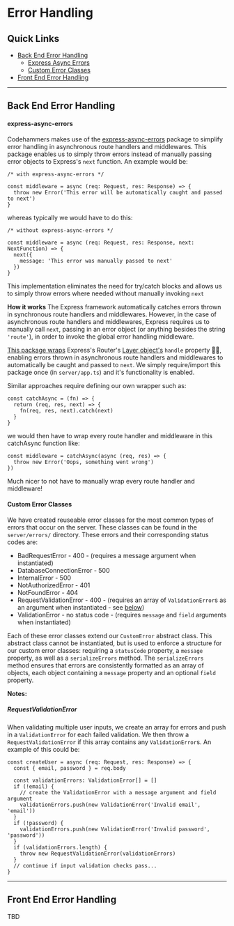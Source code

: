 # Error Handling

## Quick Links

- [Back End Error Handling](#backend)
  - [Express Async Errors](#async-errors)
  - [Custom Error Classes](#custom-errors)
- [Front End Error Handling](#frontend)

<hr>

<a id="backend"></a>

## Back End Error Handling

<a id="async-errors"></a>

#### express-async-errors

Codehammers makes use of the [express-async-errors](https://www.npmjs.com/package/express-async-errors) package to simplify error handling in asynchronous route handlers and middlewares. This package enables us to simply throw errors instead of manually passing error objects to Express's `next` function. An example would be:

```
/* with express-async-errors */

const middleware = async (req: Request, res: Response) => {
  throw new Error('This error will be automatically caught and passed to next')
}
```

whereas typically we would have to do this:

```
/* without express-async-errors */

const middleware = async (req: Request, res: Response, next: NextFunction) => {
  next({
    message: 'This error was manually passed to next'
  })
}
```

This implementation eliminates the need for try/catch blocks and allows us to simply throw errors where needed without manually invoking `next`

**How it works**
The Express framework automatically catches errors thrown in synchronous route handlers and middlewares. However, in the case of asynchronous route handlers and middlewares, Express requires us to manually call `next`, passing in an error object (or anything besides the string `'route'`), in order to invoke the global error handling middleware.

[This package wraps](https://github.com/davidbanham/express-async-errors/blob/master/index.js) Express's Router's [Layer object's](https://github.com/expressjs/express/blob/master/lib/router/layer.js) `handle` property 😵‍💫, enabling errors thrown in asynchronous route handlers and middlewares to automatically be caught and passed to `next`. We simply require/import this package once (in `server/app.ts`) and it's functionality is enabled.

Similar approaches require defining our own wrapper such as:

```
const catchAsync = (fn) => {
  return (req, res, next) => {
    fn(req, res, next).catch(next)
  }
}
```

we would then have to wrap every route handler and middleware in this catchAsync function like:

```
const middleware = catchAsync(async (req, res) => {
  throw new Error('Oops, something went wrong')
})
```

Much nicer to not have to manually wrap every route handler and middleware!

<a id="custom-errors"></a>

#### Custom Error Classes

We have created reuseable error classes for the most common types of errors that occur on the server. These classes can be found in the `server/errors/` directory. These errors and their corresponding status codes are:

- BadRequestError - 400 - (requires a message argument when instantiated)
- DatabaseConnectionError - 500
- InternalError - 500
- NotAuthorizedError - 401
- NotFoundError - 404
- RequestValidationError - 400 - (requires an array of `ValidationError`s as an argument when instantiated - see [below](#request-validation-error))
- ValidationError - no status code - (requires `message` and `field` arguments when instantiated)

Each of these error classes extend our `CustomError` abstract class. This abstract class cannot be instantiated, but is used to enforce a structure for our custom error classes: requiring a `statusCode` property, a `message` property, as well as a `serializeErrors` method. The `serializeErrors` method ensures that errors are consistently formatted as an array of objects, each object containing a `message` property and an optional `field` property.

**Notes:**
<a href="request-validation-error"></a>

##### RequestValidationError

When validating multiple user inputs, we create an array for errors and push in a `ValidationError` for each failed validation. We then throw a `RequestValidationError` if this array contains any `ValidationError`s. An example of this could be:

```
const createUser = async (req: Request, res: Response) => {
  const { email, password } = req.body

  const validationErrors: ValidationError[] = []
  if (!email) {
    // create the ValidationError with a message argument and field argument
    validationErrors.push(new ValidationError('Invalid email', 'email'))
  }
  if (!password) {
    validationErrors.push(new ValidationError('Invalid password', 'password'))
  }
  if (validationErrors.length) {
    throw new RequestValidationError(validationErrors)
  }
  // continue if input validation checks pass...
}
```

<hr>

<a id="frontend"></a>

## Front End Error Handling

TBD
